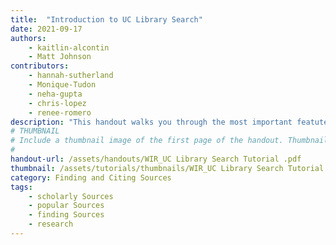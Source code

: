 ```yaml
---
title:  "Introduction to UC Library Search"
date: 2021-09-17
authors:
    - kaitlin-alcontin
    - Matt Johnson 
contributors:
    - hannah-sutherland
    - Monique-Tudon
    - neha-gupta
    - chris-lopez
    - renee-romero
description: "This handout walks you through the most important featutes of the new discovery tool, UC Library!"
# THUMBNAIL
# Include a thumbnail image of the first page of the handout. Thumbnails for handouts go in /assets/handouts/thumbnails/...
#
handout-url: /assets/handouts/WIR_UC Library Search Tutorial .pdf
thumbnail: /assets/tutorials/thumbnails/WIR_UC Library Search Tutorial.png
category: Finding and Citing Sources
tags:
    - scholarly Sources
    - popular Sources
    - finding Sources
    - research
---
```

